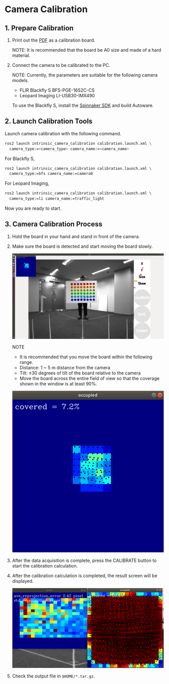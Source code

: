 # Camera Calibration

## 1. Prepare Calibration

1. Print out the [PDF](resource/circle_8x6.pdf) as a calibration board.

   NOTE: It is recommended that the board be A0 size and made of a hard material.

2. Connect the camera to be calibrated to the PC.

   NOTE: Currently, the parameters are suitable for the following camera models.

   - FLIR Blackfly S BFS-PGE-16S2C-CS
   - Leopard Imaging LI-USB30-IMX490

   To use the Blackfly S, install the [Spinnaker SDK](https://www.flir.jp/support-center/iis/machine-vision/downloads/spinnaker-sdk-flycapture-and-firmware-download/) and build Autoware.

## 2. Launch Calibration Tools

Launch camera calibration with the following command.

```sh
ros2 launch intrinsic_camera_calibration calibration.launch.xml \
  camera_type:=<camera_type> camera_name:=<camera_name>
```

For Blackfly S,

```sh
ros2 launch intrinsic_camera_calibration calibration.launch.xml \
  camera_type:=bfs camera_name:=camera0
```

For Leopard Imaging,

```sh
ros2 launch intrinsic_camera_calibration calibration.launch.xml \
  camera_type:=li camera_name:=traffic_light
```

Now you are ready to start.

## 3. Camera Calibration Process

1. Hold the board in your hand and stand in front of the camera.
2. Make sure the board is detected and start moving the board slowly.

   ![rqt_reconfigure](images/camera_calibration.png)

   NOTE

   - It is recommended that you move the board within the following range.
   - Distance: 1 ~ 5 m distance from the camera
   - Tilt: &plusmn;30 degrees of tilt of the board relative to the camera
   - Move the board across the entire field of view so that the coverage shown in the window is at least 90%.

   ![rqt_reconfigure](images/camera_calibration_occupied.png)

3. After the data acquisition is complete, press the CALIBRATE button to start the calibration calculation.

4. After the calibration calculation is completed, the result screen will be displayed.

   ![rqt_reconfigure](images/camera_calibration_result.png)

5. Check the output file in `$HOME/*.tar.gz`.
